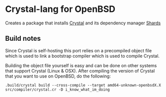 # Crystal-lang for OpenBSD

Creates a package that installs [Crystal](https://crystal-lang.org/) and
its dependency manager [Shards](https://github.com/crystal-lang/shards)

## Build notes

Since Crystal is self-hosting this port relies on a precompiled object file
which is used to link a bootstrap compiler which is used to compile Crystal.

Building the object file yourself is easy and can be done on other systems
that support Crystal (Linux & OSX). After compiling the version of Crystal
that you want to use on OpenBSD, do the following:

```
.build/crystal build --cross-compile --target amd64-unknown-openbsdX.X src/compiler/crystal.cr -D i_know_what_im_doing
```

